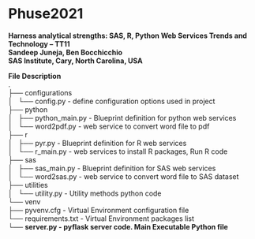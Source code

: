 # Phuse2021
**Harness analytical strengths: SAS, R, Python Web Services 
Trends and Technology – TT11  
Sandeep Juneja, Ben Bocchicchio  
SAS Institute, Cary, North Carolina, USA**
  
**File Description**  
.  
├── configurations  
│   └── config.py          - define configuration options used in project  
├── python  
│   ├── python_main.py     - Blueprint definition for python web services  
│   └── word2pdf.py        - web service to convert word file to pdf  
├── r  
│   ├── pyr.py             - Blueprint definition for R web services  
│   └── r_main.py          - web services to install R packages, Run R code  
├── sas  
│   ├── sas_main.py        - Blueprint definition for SAS web services  
│   └── word2sas.py        - web service to convert word file to SAS dataset  
├── utilities  
│   └── utility.py         - Utility methods python code  
└── venv  
    ├── pyvenv.cfg         - Virtual Environment configuration file  
    └── requirements.txt   - Virtual Environment packages list  
└── **server.py              - pyflask server code. Main Executable Python file**  

